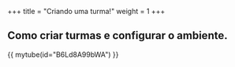 +++
title = "Criando uma turma!"
weight = 1
+++

## Como criar turmas e configurar o ambiente.
{{ mytube(id="B6Ld8A99bWA") }}

